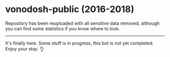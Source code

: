# vonodosh-public (2016-2018)

Repository has been reuploaded with all sensitive data removed, although you can find some statistics if you know where to look.

---

It's finally here.
Some stuff is in progress, this bot is not yet completed. Enjoy your stay. :ok_hand:

